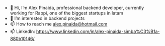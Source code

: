 - 👋 Hi, I’m Alex Pinaida, professional backend developer, currently working for Rappi, one of the biggest startups in latam
- 👀 I’m interested in backend projects
- 📫 How to reach me alex.pinaida@hotmail.com
- 📫 LinkedIn: https://www.linkedin.com/in/alex-pinaida-simba%C3%B1a-880b10146/

<!---
JaviAPS94/JaviAPS94 is a ✨ special ✨ repository because its `README.md` (this file) appears on your GitHub profile.
You can click the Preview link to take a look at your changes.
--->
